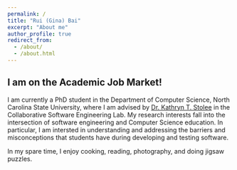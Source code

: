 ```yaml
---
permalink: /
title: "Rui (Gina) Bai"
excerpt: "About me"
author_profile: true
redirect_from: 
  - /about/
  - /about.html
---
```


## I am on the Academic Job Market!

I am currently a PhD student in the Department of Computer Science, North Carolina State University, where I am advised by <a href="https://kstolee.github.io" target="_blank">Dr. Kathryn T. Stolee</a> in the Collaborative Software Engineering Lab. My research interests fall into the intersection of software engineering and Computer Science education. In particular, I am intersted in understanding and addressing the barriers and misconceptions that students have during developing and testing software.

In my spare time, I enjoy cooking, reading, photography, and doing jigsaw puzzles.
